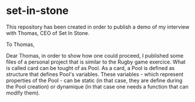 # set-in-stone

This repository has been created in order to publish a demo of my interview with Thomas, CEO of Set In Stone.

To Thomas,

Dear Thomas, in order to show how one could proceed, I published some files of a personal project that is similar to the Rugby game exercice. What is called card can be tought of as Pool. As a card, a Pool is defined as structure that defines Pool's variables. These variables - which represent properties of the Pool - can be static (in that case, they are define during the Pool creation) or dynamique (in that case one needs a function that can modify them).
















